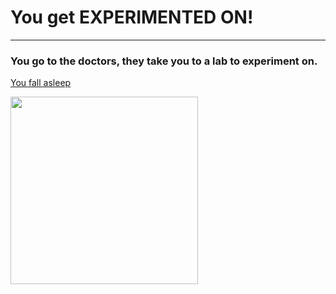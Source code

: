 # You get **EXPERIMENTED ON!**
---

### You go to the doctors, they take you to a lab to experiment on.

[You fall asleep](./readme.md)

<img src="https://github.com/fatjond0413/CYOA/assets/146867501/16aba483-680e-4f8e-8470-c7fe8a05a98f" width="300">
